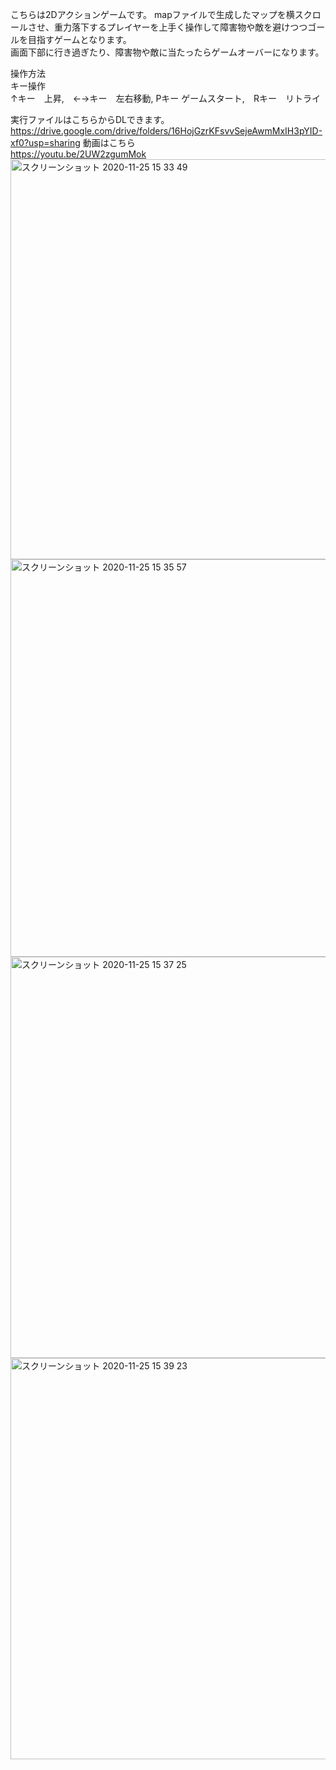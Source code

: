 こちらは2Dアクションゲームです。
mapファイルで生成したマップを横スクロールさせ、重力落下するプレイヤーを上手く操作して障害物や敵を避けつつゴールを目指すゲームとなります。  
画面下部に行き過ぎたり、障害物や敵に当たったらゲームオーバーになります。  
  
操作方法  
キー操作  
↑キー　上昇,　←→キー　左右移動, Pキー ゲームスタート,　Rキー　リトライ  
  
実行ファイルはこちらからDLできます。  
https://drive.google.com/drive/folders/16HojGzrKFsvvSejeAwmMxIH3pYID-xf0?usp=sharing
動画はこちら  
https://youtu.be/2UW2zgumMok  
<img width="640" alt="スクリーンショット 2020-11-25 15 33 49" src="https://user-images.githubusercontent.com/71370181/112667057-2913b100-8ea0-11eb-8096-2f8516a2e467.png">
<img width="636" alt="スクリーンショット 2020-11-25 15 35 57" src="https://user-images.githubusercontent.com/71370181/112667067-2a44de00-8ea0-11eb-8a15-31f2969668eb.png">
<img width="642" alt="スクリーンショット 2020-11-25 15 37 25" src="https://user-images.githubusercontent.com/71370181/112667073-2b760b00-8ea0-11eb-9361-832afbdd9acb.png">
<img width="642" alt="スクリーンショット 2020-11-25 15 39 23" src="https://user-images.githubusercontent.com/71370181/112667088-30d35580-8ea0-11eb-9968-15227fa66545.png">
